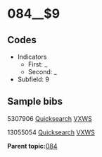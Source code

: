 # 084\_\_$9

## Codes

-   Indicators
    -   First: \_
    -   Second: \_
-   Subfield: 9

## Sample bibs

5307906 [Quicksearch](https://search.library.yale.edu/catalog/5307906) [VXWS](http://prodorbis.library.yale.edu:7014/vxws/GetHoldingsService?bibId=5307906)

13055054 [Quicksearch](https://search.library.yale.edu/catalog/13055054) [VXWS](http://prodorbis.library.yale.edu:7014/vxws/GetHoldingsService?bibId=13055054)

**Parent topic:**[084](../../tags/084/084.md)

